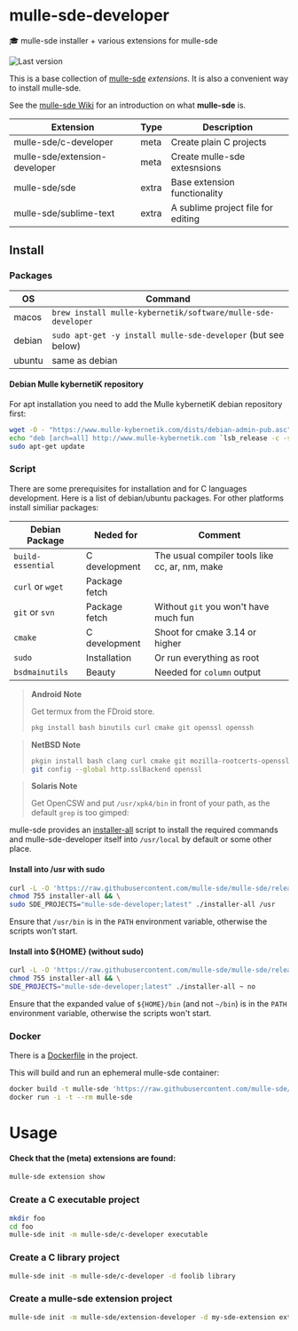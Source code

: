 # mulle-sde-developer

🎓 mulle-sde installer + various extensions for mulle-sde

![Last version](https://img.shields.io/github/tag/mulle-sde/mulle-sde-developer.svg)

This is a base collection of [mulle-sde](//github.com/mulle-sde/mulle-sde)
*extensions*. It is also a convenient way to install mulle-sde.

See the [mulle-sde Wiki](https://github.com/mulle-sde/mulle-sde/wiki) for
an introduction on what **mulle-sde** is.


| Extension                     | Type      | Description
|-------------------------------|-----------|-----------------------------------
| mulle-sde/c-developer         | meta      | Create plain C projects
| mulle-sde/extension-developer | meta      | Create mulle-sde extesnsions
| mulle-sde/sde                 | extra     | Base extension functionality
| mulle-sde/sublime-text        | extra     | A sublime project file for editing


## Install

### Packages

| OS     | Command
|--------|------------------------------------
| macos  | `brew install mulle-kybernetik/software/mulle-sde-developer`
| debian | `sudo apt-get -y install mulle-sde-developer` (but see below)
| ubuntu | same as debian


#### Debian Mulle kybernetiK repository

For apt installation you need to add the Mulle kybernetiK debian repository
first:

``` bash
wget -O - "https://www.mulle-kybernetik.com/dists/debian-admin-pub.asc" | sudo apt-key add -
echo "deb [arch=all] http://www.mulle-kybernetik.com `lsb_release -c -s` main" | sudo tee "/etc/apt/sources.list.d/mulle-kybernetik.com-main.list" > /dev/null
sudo apt-get update
```


### Script

There are some prerequisites for installation and for C languages
development. Here is a list of debian/ubuntu packages. For other platforms
install similiar packages:

| Debian Package     | Neded for      |Comment
|--------------------|----------------|-------------------------
| `build-essential`  | C development  | The usual compiler tools like cc, ar, nm, make
| `curl` or `wget`   | Package fetch  |
| `git` or `svn`     | Package fetch  | Without `git` you won't have much fun
| `cmake`            | C development  | Shoot for cmake 3.14 or higher
| `sudo`             | Installation   | Or run everything as root
| `bsdmainutils`     | Beauty         | Needed for `column` output


> **Android Note**
>
> Get termux from the FDroid store.
>
> ``` bash
> pkg install bash binutils curl cmake git openssl openssh
> ```


> **NetBSD Note**
>
> ``` bash
> pkgin install bash clang curl cmake git mozilla-rootcerts-openssl
> git config --global http.sslBackend openssl
> ```


> **Solaris Note**
>
> Get OpenCSW and put `/usr/xpk4/bin` in front of your path, as the default
> `grep` is too gimped:
>

mulle-sde provides an
[installer-all](https://raw.githubusercontent.com/mulle-sde/mulle-sde/release/bin/installer-all)
script to install the required commands and mulle-sde-developer itself into
`/usr/local` by default or some other place.


#### Install into /usr with sudo

``` bash
curl -L -O 'https://raw.githubusercontent.com/mulle-sde/mulle-sde/release/bin/installer-all' && \
chmod 755 installer-all && \
sudo SDE_PROJECTS="mulle-sde-developer;latest" ./installer-all /usr
```

Ensure that `/usr/bin` is in the `PATH` environment variable, otherwise the
scripts won't start.

#### Install into ${HOME} (without sudo)

``` bash
curl -L -O 'https://raw.githubusercontent.com/mulle-sde/mulle-sde/release/bin/installer-all' && \
chmod 755 installer-all && \
SDE_PROJECTS="mulle-sde-developer;latest" ./installer-all ~ no
```

Ensure that the expanded value of `${HOME}/bin` (and not `~/bin`) is in the
`PATH` environment variable, otherwise the scripts won't start.


### Docker

There is a [Dockerfile](https://raw.githubusercontent.com/mulle-sde/mulle-sde-developer/release/Dockerfile) in the project.

This will build and run an ephemeral mulle-sde container:

``` bash
docker build -t mulle-sde 'https://raw.githubusercontent.com/mulle-sde/mulle-sde-developer/release/Dockerfile'
docker run -i -t --rm mulle-sde
```


# Usage

#### Check that the (meta) extensions are found:

``` bash
mulle-sde extension show
```

### Create a C executable project

``` bash
mkdir foo
cd foo
mulle-sde init -m mulle-sde/c-developer executable
```

### Create a C library project

``` bash
mulle-sde init -m mulle-sde/c-developer -d foolib library
```


### Create a mulle-sde extension project

``` bash
mulle-sde init -m mulle-sde/extension-developer -d my-sde-extension extension
```


